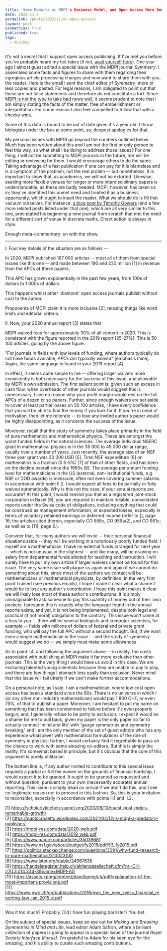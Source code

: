 ```yaml
---
title: 'Some Remarks on MDPI's Business Model, and Open Access More Generally'
date: 2022-11-2
permalink: /posts/2022/11/on-open-access/
layout: post
usemathjax: true
published: true
tags:
  - musings
---
```


It's not a secret that I support open access publishing. If I've met you before you've probably heard my hot takes (if not, [avail yourself here](https://darsakthi.github.io/other/)). One year ago I almost guest edited a special issue with the MDPI journal _Symmetry_. I assembled some facts and figures to share with them regarding their egregious article processing charges and now want to share them with you, the reader. Here is the email I sent the chief editor of _Symmetry_, more or less copied and pasted. For legal reasons, I am obligated to point out that these are not false statements and therefore do not constitute a tort. Since [MDPI is not the type to take bad news well](https://www.chronicle.com/article/publisher-threatens-to-sue-blogger-for-1-billion/), it seems prudent to note that I am simply stating the facts of the matter, free of embellishment or interpretation. For some reason I also feel compelled to follow that with a cheeky wink. 

Some of this data is bound to be out of date given it's a year old. I throw biologists under the bus at some point, so, deepest apologies for that.

My personal issues with MPDI go beyond the numbers outlined below. Much has been written about this and I am not the first or only person to feel this way, so what shall I be doing to address those issues? For one thing, I will not be submitting to MDPI journals in the future, nor will be editing or reviewing for them. I would encourage others to do the same. Taking advantage of a fast publication if one can pay for it is blameless and is a symptom of the problem, not the real problm -- but nonetheless, it is important to show that, as academics, we will not be extorted. Likewise, seeking more flexible venues for longer or more interdisciplinary papers is understandable, as these are badly needed. MDPI, however, has taken us in; they've identified this unmet need and treated it as a business opportunity, which ought to insult the reader. What we should do is fill that vacuum ourselves. For instance, [a blog post by Timothy Gowers](https://gowers.wordpress.com/2012/01/21/elsevier-my-part-in-its-downfall/) (and a few more related posts listed under that one), which are all very similar to this one, preciptated his beginning a new journal from scratch that met the need for a different sort of venue in discrete maths. Direct action is always in style. 

Enough meta-commentary: on with the show.

---

I. Four key details of the situation are as follows --

In 2020, MDPI published 167 000 articles -- most all of them from special issues like this one -- and made between 190 and 230 million [1] in revenue from the APCs of these papers.

This APC has grown exponentially in the past few years, from 100s of dollars to 1 000s of dollars.

This happens whilst other 'diamond' open access journals publish without cost to the author.

Proponents of MDPI claim it is more inclusive [2], relaxing things like word limits and editorial criteria.

II. Now, your 2020 annual report [3] states that 

MDPI waived fees for approximately 30% of all content in 2020. This is consistent with the figure reported in the 2019 report (25-27%). This is 50 100 articles, going by the above figure.

"For journals in fields with low levels of funding, where authors typically do not have funds available, _APCs are typically waived_" [emphasis mine]. Again, the same language is found in your 2019 report [4].

In effect, it seems quite simple to me -- offering larger waivers more consistently is both necessary for the success of this issue, and allowable by MDPI's own admission. The first salient point is: given such an excess in cash flow, when overheads of other journals would suggest this is unnecessary, I see no reason why your profit margin would rest on the full APCs of a dozen or so papers. Further, since enough waivers are set aside to cover at least partial losses on 50 100 articles, I have every confidence that you will be able to find the money if you look for it. If you're in need of motivation, then let me reiterate -- to lose any invited author's paper would be highly disappointing, as it concerns the success of the issue. 

Moreover, recall that the study of symmetry takes place primarily in the field of pure mathematics and mathematical physics. These are amongst the worst funded fields in the natural sciences. The average individual NSERC grant in mathematical physics is in the 35 000 to 45 000 dollar range, usually over a number of years. Just recently, the average size of an NSF three year grant was 30 000 USD [5]. Total NSF expenditure [6] on mathematics is a fraction (0.5-5%) [7] of that of other fields, and has been on the decline overall since the 1960s [8]. The average per annum funding level for mathematicians in the US (external, non-institutional funds, e.g. NSF or DOD awards) is miniscule, often not even covering summer salaries. In accordance with point II.2, I would expect all fees to be partially or fully waived automatically. Why is this not the case, if your annual reports are accurate? At this point, I would remind you that as a registered joint-stock corporation in Basel [9], you are required to maintain reliable, consolidated reports under the Swiss code of obligations, including anything that could be construed as management information, or expected losses, especially in terms of voluntary retained earnings or deferred income (refer to [], page 16; the articles cited therein, especially CO 958c, CO 959a(2), and CO 961c; as well as to [11], page 6.).

Consider that, for many authors we will invite -- their personal financial situations aside -- they will be working in a notoriously poorly funded field. I myself am a mathematician. I have no external funds arranged for next year -- which is not unusual in the slightest -- and like many, will be drawing on salary from departmental funds allotted for teaching and instruction. I will surely have to pull my own article if larger waivers cannot be found for this issue. The very same issue will plague us again and again if we cannot do something about this, since most of the authors we contact will be mathematicians or mathematical physicists, by definition. In the very first point I raised (see previous emails), I hope I made it clear what a shame it would be to lose any author's contribution. I hope this point makes it clear we will likely lose most of these author's contributions. It is simply unimaginable to ask someone to pay this quantity of money out of  their own pockets. I presume this is exactly why the language found in the annual reports exists, and yet, it is not being implemented, despite both legal and practical (if not moral) obligations to the contrary. This issue won't come at a loss to you -- there will be several biologists and computer scientists, for example -- fields with millions of dollars of federal and private grant funding, who will pay the full APC without a second thought. But, if we want even a single mathematician in the issue -- and the study of symmetry would suggest we do -- we simply must make some allowances.

As to point I.4, and following the argument above -- in reality, the costs associated with publishing at MDPI make it far more exclusive than other journals. This is the very thing I would have us avoid in this case. We are excluding talented young scientists because they are unable to pay to play, and there are few things I stomach less easily than exclusion. Never mind that this issue will fail utterly if we can't make further accommodations. 

On a personal note, as I said, I am a mathematician, where low cost open access has been a standard since the 90s. There is no universe in which I (or any other non-industry mathematician) would pay 1 800 CHF, or even 75%, of that to publish a paper. Moreover, I am hesitant to put my name on something that has been condemned to failure before it's even properly begun; and, I generally refuse to be party to exclusion. I expect it would be a shame for me to pull back, given my paper is the only paper so far to actually connect 'mind and life' with 'gauge symmetries and symmetry breaking,' and I am the only member of the set of guest editors who has any experience whatsoever with mathematical formulations of the role of symmetry in physics; further, I would certainly find it regrettable to pass on the chance to work with some amazing co-editors. But this is simply the reality. It's somewhat based in principle, but it's obvious that the core of this argument is purely utilitarian.

The bottom line is, if any author invited to contribute to this special issue requests a partial or full fee waiver on the grounds of financial hardship, I would expect it to be granted. It ought to be granted as requested and without question, pursuant to your own (necessarily accurate) annual reporting. This issue is simply dead on arrival if we don't do this, and I see no legitimate reason not to proceed in this fashion. So, this is your invitation to reconsider, especially in accordance with points II.1 and II.2.

[1] https://scholarlykitchen.sspnet.org/2020/08/10/guest-post-mdpis-remarkable-growth/      
[2] https://paolocrosetto.wordpress.com/2021/04/12/is-mdpi-a-predatory-publisher/      
[3] https://mdpi-res.com/data/2020_web.pdf      
[4] https://mdpi-res.com/data/2019_web.pdf      
[5] https://www.nature.com/articles/35039681      
[6] https://www.nsf.gov/about/budget/fy2015/pdf/53_fy2015.pdf      
[7] https://politics.stackexchange.com/questions/3091/why-fund-research-in-pure-mathematics/3100#3100      
[8] https://www.jstor.org/stable/24967635      
[9] https://handelsregister.help.ch/aktiengesellschaft.cfm?nr=CH-270.3.014.334-3&name=MDPI-AG      
[10] https://assets.kpmg/content/dam/kpmg/ch/pdf/explanation-of-the-most-important-provisions.pdf      
[11] https://www.pwc.ch/en/publications/2016/pwc_the_new_swiss_financial_reporting_law_jan_2015_e.pdf      

---

Was it too much? Probably. Did I have fun playing barrister? You bet.

On the subject of special issues, keep an eye out for _Making and Breaking Symmetries in Mind and Life_, lead editor Adam Safron, where a brilliant collection of papers is going to appear in a special issue of the journal _Royal Society Interface (Focus)_. I'm grateful to Adam for his keen eye for the amazing, and his ability to curate such amazing contributions.
